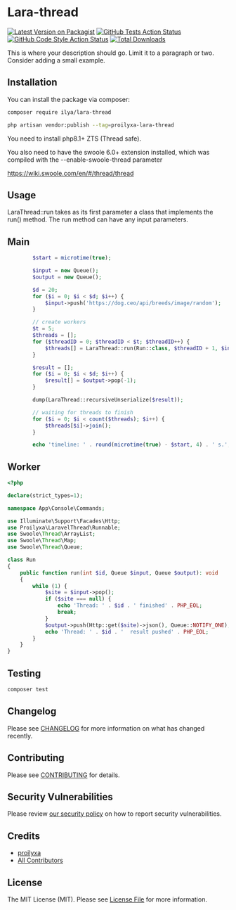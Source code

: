 # Lara-thread

[![Latest Version on Packagist](https://img.shields.io/packagist/v/proilyxa/lara-thread.svg?style=flat-square)](https://packagist.org/packages/proilyxa/lara-thread)
[![GitHub Tests Action Status](https://img.shields.io/github/actions/workflow/status/proilyxa/lara-thread/run-tests.yml?branch=main&label=tests&style=flat-square)](https://github.com/proilyxa/lara-thread/actions?query=workflow%3Arun-tests+branch%3Amain)
[![GitHub Code Style Action Status](https://img.shields.io/github/actions/workflow/status/prolyxa/lara-thread/fix-php-code-style-issues.yml?branch=main&label=code%20style&style=flat-square)](https://github.com/ilya/lara-thread/actions?query=workflow%3A"Fix+PHP+code+style+issues"+branch%3Amain)
[![Total Downloads](https://img.shields.io/packagist/dt/proilyxa/lara-thread.svg?style=flat-square)](https://packagist.org/packages/proilyxa/lara-thread)

This is where your description should go. Limit it to a paragraph or two. Consider adding a small example.

## Installation

You can install the package via composer:

```bash
composer require ilya/lara-thread
```

```bash
php artisan vendor:publish --tag=proilyxa-lara-thread
```

You need to install php8.1+ ZTS (Thread safe).

You also need to have the swoole 6.0+ extension installed, which was compiled with the --enable-swoole-thread parameter

https://wiki.swoole.com/en/#/thread/thread

## Usage

LaraThread::run takes as its first parameter a class that implements the run() method. The run method can have any input parameters.

## Main

```php
        $start = microtime(true);

        $input = new Queue();
        $output = new Queue();

        $d = 20;
        for ($i = 0; $i < $d; $i++) {
            $input->push('https://dog.ceo/api/breeds/image/random');
        }

        // create workers
        $t = 5;
        $threads = [];
        for ($threadID = 0; $threadID < $t; $threadID++) {
            $threads[] = LaraThread::run(Run::class, $threadID + 1, $input, $output);
        }

        $result = [];
        for ($i = 0; $i < $d; $i++) {
            $result[] = $output->pop(-1);
        }

        dump(LaraThread::recursiveUnserialize($result));

        // waiting for threads to finish
        for ($i = 0; $i < count($threads); $i++) {
            $threads[$i]->join();
        }

        echo 'timeline: ' . round(microtime(true) - $start, 4) . ' s.';
```

## Worker
```php
<?php

declare(strict_types=1);

namespace App\Console\Commands;

use Illuminate\Support\Facades\Http;
use Proilyxa\LaravelThread\Runnable;
use Swoole\Thread\ArrayList;
use Swoole\Thread\Map;
use Swoole\Thread\Queue;

class Run
{
    public function run(int $id, Queue $input, Queue $output): void
    {
        while (1) {
            $site = $input->pop();
            if ($site === null) {
                echo 'Thread: ' . $id . ' finished' . PHP_EOL;
                break;
            }
            $output->push(Http::get($site)->json(), Queue::NOTIFY_ONE);
            echo 'Thread: ' . $id . '  result pushed' . PHP_EOL;
        }
    }
}

```

## Testing

```bash
composer test
```

## Changelog

Please see [CHANGELOG](CHANGELOG.md) for more information on what has changed recently.

## Contributing

Please see [CONTRIBUTING](CONTRIBUTING.md) for details.

## Security Vulnerabilities

Please review [our security policy](../../security/policy) on how to report security vulnerabilities.

## Credits

- [proilyxa](https://github.com/proilyxa)
- [All Contributors](../../contributors)

## License

The MIT License (MIT). Please see [License File](LICENSE.md) for more information.
